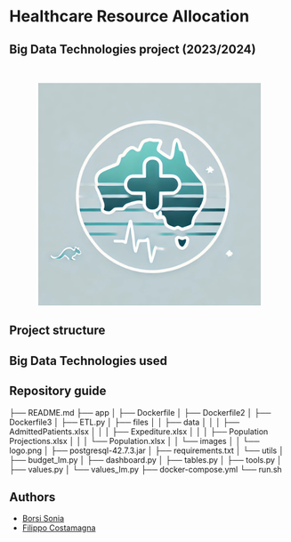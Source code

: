 # Healthcare Resource Allocation
## Big Data Technologies project (2023/2024)

<br>

<p align="center">
  <img src="https://github.com/SoniaBorsi/Healthcare-Resource-Allocation/blob/7da3dd9f425534fce06b3f21a67059a9697cf7b8/logo.png?raw=true" width="400"/>  
</p>

## Project structure


## Big Data Technologies used 

## Repository guide

├── README.md
├── app
│   ├── Dockerfile
│   ├── Dockerfile2
│   ├── Dockerfile3
│   ├── ETL.py
│   ├── files
│   │   ├── data
│   │   │   ├── AdmittedPatients.xlsx
│   │   │   ├── Expediture.xlsx
│   │   │   ├── Population Projections.xlsx
│   │   │   └── Population.xlsx
│   │   └── images
│   │       └── logo.png
│   ├── postgresql-42.7.3.jar
│   ├── requirements.txt
│   └── utils
│       ├── budget_lm.py
│       ├── dashboard.py
│       ├── tables.py
│       ├── tools.py
│       ├── values.py
│       └── values_lm.py
├── docker-compose.yml
└── run.sh

## Authors

- [Borsi Sonia](https://github.com/SoniaBorsi/)
- [Filippo Costamagna](https://github.com/pippotek)
